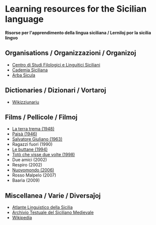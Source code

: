 # Learning resources for the Sicilian language
**Risorse per l'apprendimento della lingua siciliana / Lerniloj por la sicilia lingvo**

## Organisations / Organizzazioni / Organizoj

- [Centro di Studi Filologici e Linguitici Siciliani](https://www.csfls.it/res/)
- [Cademia Siciliana](https://cademiasiciliana.org/)
- [Arba Sicula](https://arbasicula.org)

## Dictionaries / Dizionari / Vortaroj

- [Wikizziunariu](https://scn.wiktionary.org/wiki/Pàggina_principali)

## Films / Pellicole / Filmoj

- [La terra trema (1948)](https://archive.org/details/la-terra-trema-luchino-visconti-1948-b-n-720p)
- [Paisà (1946)](https://archive.org/details/05-paisa-roberto-rossellini-1946-b-n-720p)
- [Salvatore Giuliano (1963)](https://archive.org/details/sin-titulo_202208)
- Ragazzi fuori (1990)
- [Le buttane (1994)](https://www.youtube.com/watch?v=GXnEiRY-Yx8)
- [Totò che visse due volte (1998)](https://www.youtube.com/watch?v=3-ceGTZ35OU)
- Due amici (2002)
- Respiro (2002)
- [Nuovomondo (2006)](https://archive.org/details/NMsubtitulos-espanol)
- Rosso Malpelo (2007)
- Baarìa (2009)

## Miscellanea / Varie / Diversaĵoj

- [Atlante Linguistico della Sicilia](http://atlantelinguisticosicilia.it/cms/)
- [Archivio Testuale del Siciliano Medievale](http://artesia.unict.it)
- [Wikipedia](https://scn.wikipedia.org/wiki/Pàggina_principali)
